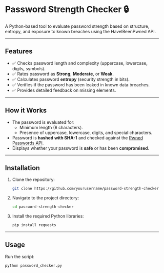 # Password Strength Checker 🔒

A Python-based tool to evaluate password strength based on structure, entropy, and exposure to known breaches using the HaveIBeenPwned API.

---

## Features
- ✅ Checks password length and complexity (uppercase, lowercase, digits, symbols).
- ✅ Rates password as **Strong**, **Moderate**, or **Weak**.
- ✅ Calculates password **entropy** (security strength in bits).
- ✅ Verifies if the password has been leaked in known data breaches.
- ✅ Provides detailed feedback on missing elements.

---

## How it Works

- The password is evaluated for:
  - Minimum length (8 characters).
  - Presence of uppercase, lowercase, digits, and special characters.
- Password is **hashed with SHA-1** and checked against the [Pwned Passwords API](https://haveibeenpwned.com/API/v3#PwnedPasswords).
- Displays whether your password is **safe** or has been **compromised**.
  
---

## Installation

1. Clone the repository:
    ```bash
    git clone https://github.com/yourusername/password-strength-checker.git
    ```
2. Navigate to the project directory:
    ```bash
    cd password-strength-checker
    ```
3. Install the required Python libraries:
    ```bash
    pip install requests
    ```

---

## Usage

Run the script:
```bash
python password_checker.py
